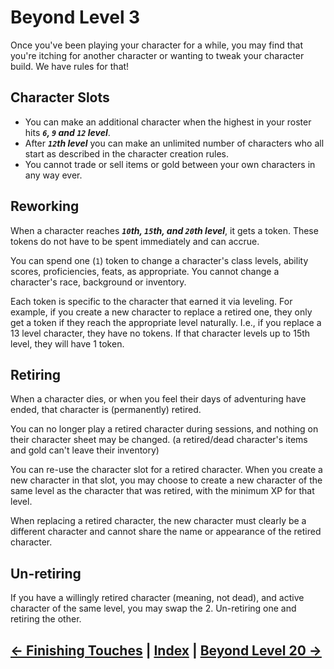 # Beyond Level 3
Once you've been playing your character for a while, you may find that you're itching for another character or wanting to tweak your character build. We have rules for that!

## Character Slots

* You can make an additional character when the highest in your roster hits ***`6`, `9` and `12` level***. 
* After ***`12`th level*** you can make an unlimited number of characters who all start as described in the character creation rules.
* You cannot trade or sell items or gold between your own characters in any way ever.

## Reworking

When a character reaches ***`10`th, `15`th, and `20`th level***, it gets a token. These tokens do not have to be spent immediately and can accrue.

You can spend one (`1`) token to change a character's class levels, ability scores, proficiencies, feats, as appropriate. 
You cannot change a character's race, background or inventory.

Each token is specific to the character that earned it via leveling. For example, if you create a new character to replace a retired one, they only get a token if they reach the appropriate level naturally. I.e., if you replace a 13 level character, they have no tokens. If that character levels up to 15th level, they will have 1 token.

## Retiring

When a character dies, or when you feel their days of adventuring have ended, that character is (permanently) retired.

You can no longer play a retired character during sessions, and nothing on their character sheet may be changed. (a retired/dead character's items and gold can't leave their inventory)

You can re-use the character slot for a retired character. When you create a new character in that slot, you may choose to create a new character of the same level as the character that was retired, with the minimum XP for that level.

When replacing a retired character, the new character must clearly be a different character and cannot share the name or appearance of the retired character.

## Un-retiring

If you have a willingly retired character (meaning, not dead), and active character of the same level, you may swap the 2. Un-retiring one and retiring the other.

## [← Finishing Touches](3_finishing_touches.md) | [Index](0_creation_guide.md) | [Beyond Level 20 →](5_beyond_level_20.md)
